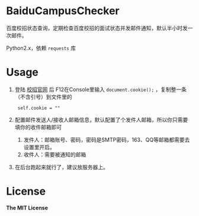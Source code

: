 # BaiduCampusChecker
百度校招状态查询，定期检查百度校招的面试状态并发邮件通知，默认半小时发一次邮件。

Python2.x，依赖 `requests` 库

# Usage
1. 登陆 [校招官网](http://talent.baidu.com/external/baidu/index.html)  后 F12在Console里输入 `document.cookie();` ，复制整一条（不含引号）到文件里的

		self.cookie = ""

2. 配置邮件发送人/接收人邮箱信息，默认配置了个发件人邮箱，所以你只需要填你的收件邮箱即可
	1. 发件人：邮箱账号、密码，密码是SMTP密码，163、QQ等邮箱都需要去设置里开启。
	2. 收件人：需要被通知的邮箱  


3. 在后台跑起来就行了，建议放服务器上。

# License

**The MIT License**